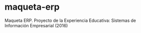 # maqueta-erp
Maqueta ERP. Proyecto de la Experiencia Educativa: Sistemas de Información Empresarial (2016)
